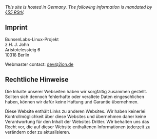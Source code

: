 *This site is hosted in Germany. The following information is mandated
by [§55 RStV](http://revosax.sachsen.de/vorschrift/1236-Rundfunkstaatsvertrag#p55).*

## Imprint

BunsenLabs-Linux-Projekt<br>
z.H. J. John<br>
Aristotelessteig 6<br>
10318 Berlin<br>

Webmaster contact: [dev@2ion.de](mailto:dev@2ion.de)

## Rechtliche Hinweise

Die Inhalte unserer Webseiten haben wir sorgfältig zusammen gestellt.
Sollten sich dennoch fehlerhafte oder veraltete Daten eingeschlichen
haben, können wir dafür keine Haftung und Garantie übernehmen.

Diese Website enthält Links zu anderen Websites. Wir haben keinerlei
Kontrollmöglichkeit über diese Websites und übernehmen daher keine
Verantwortung für den Inhalt der Websites Dritter. Wir behalten uns das
Recht vor, die auf dieser Website enthaltenen Informationen jederzeit zu
verändern oder zu aktualisieren. 
